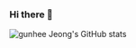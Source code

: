 ### Hi there 👋

![gunhee Jeong's GitHub stats](https://github-readme-stats.vercel.app/api?username=gunhee-jeong&show_icons=true&theme=chartreuse-dark)

<!--
**gunhee-jeong/gunhee-jeong** is a ✨ _special_ ✨ repository because its `README.md` (this file) appears on your GitHub profile.

Here are some ideas to get you started:

- 🔭 I’m currently working on ...
- 🌱 I’m currently learning ...
- 👯 I’m looking to collaborate on ...
- 🤔 I’m looking for help with ...
- 💬 Ask me about ...
- 📫 How to reach me: ...
- 😄 Pronouns: ...
- ⚡ Fun fact: ...
-->

